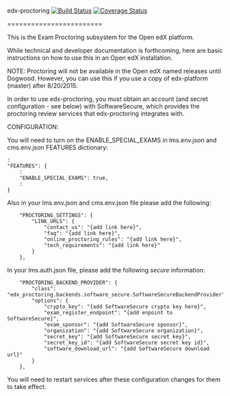 edx-proctoring [![Build Status](https://travis-ci.org/edx/edx-proctoring.svg?branch=master)](https://travis-ci.org/edx/edx-proctoring) [![Coverage Status](https://coveralls.io/repos/edx/edx-proctoring/badge.svg?branch=master&service=github)](https://coveralls.io/github/edx/edx-proctoring?branch=master)

========================

This is the Exam Proctoring subsystem for the Open edX platform.


While technical and developer documentation is forthcoming, here are basic instructions on how to use this
in an Open edX installation.

NOTE: Proctoring will not be available in the Open edX named releases until Dogwood. However, you can use this if you use a copy of edx-platform (master) after 8/20/2015.

In order to use edx-proctoring, you must obtain an account (and secret configuration - see below) with SoftwareSecure, which provides the proctoring review services that edx-proctoring integrates with.


CONFIGURATION:

You will need to turn on the ENABLE_SPECIAL_EXAMS in lms.env.json and cms.env.json FEATURES dictionary:

```
:
"FEATURES": {
    :
    "ENABLE_SPECIAL_EXAMS": true,
    :
}
```

Also in your lms.env.json and cms.env.json file please add the following:

```
    "PROCTORING_SETTINGS": {
        "LINK_URLS": {
            "contact_us": "{add link here}",
            "faq": "{add link here}",
            "online_proctoring_rules": "{add link here}",
            "tech_requirements": "{add link here}"
        }
    },
```

In your lms.auth.json file, please add the following *secure* information:

```
    "PROCTORING_BACKEND_PROVIDER": {
        "class": "edx_proctoring.backends.software_secure.SoftwareSecureBackendProvider",
        "options": {
            "crypto_key": "{add SoftwareSecure crypto key here}",
            "exam_register_endpoint": "{add enpoint to SoftwareSecure}",
            "exam_sponsor": "{add SoftwareSecure sponsor}",
            "organization": "{add SoftwareSecure organization}",
            "secret_key": "{add SoftwareSecure secret key}",
            "secret_key_id": "{add SoftwareSecure secret key id}",
            "software_download_url": "{add SoftwareSecure download url}"
        }
    },
```

You will need to restart services after these configuration changes for them to take effect.
